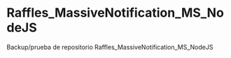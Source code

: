 # Raffles_MassiveNotification_MS_NodeJS
Backup/prueba de repositorio Raffles_MassiveNotification_MS_NodeJS
